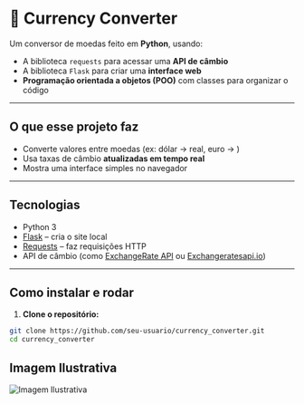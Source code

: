 # 💱 Currency Converter

Um conversor de moedas feito em **Python**, usando:

- A biblioteca `requests` para acessar uma **API de câmbio**
- A biblioteca `Flask` para criar uma **interface web**
- **Programação orientada a objetos (POO)** com classes para organizar o código

---

## O que esse projeto faz

- Converte valores entre moedas (ex: dólar → real, euro → )
- Usa taxas de câmbio **atualizadas em tempo real**
- Mostra uma interface simples no navegador

---

## Tecnologias

- Python 3
- [Flask](https://flask.palletsprojects.com/) – cria o site local
- [Requests](https://docs.python-requests.org/en/latest/) – faz requisições HTTP
- API de câmbio (como [ExchangeRate API](https://www.exchangerate-api.com/) ou [Exchangeratesapi.io](https://exchangeratesapi.io/))

---

## Como instalar e rodar

1. **Clone o repositório:**

```bash
git clone https://github.com/seu-usuario/currency_converter.git
cd currency_converter
```
## Imagem Ilustrativa

![Imagem Ilustrativa](currency_converter/assets/view.gif)
